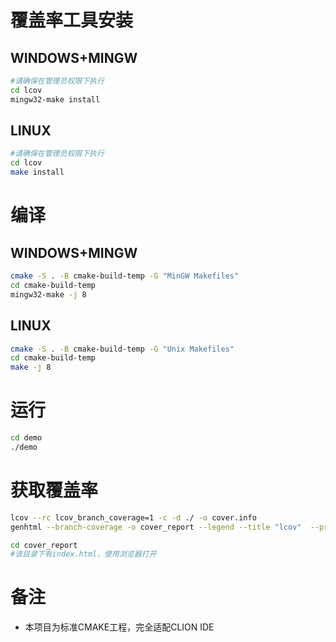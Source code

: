# 覆盖率工具安装
## WINDOWS+MINGW
```bash
#请确保在管理员权限下执行
cd lcov
mingw32-make install
```
## LINUX
```bash
#请确保在管理员权限下执行
cd lcov
make install
```

# 编译
## WINDOWS+MINGW
```bash
cmake -S . -B cmake-build-temp -G "MinGW Makefiles"
cd cmake-build-temp
mingw32-make -j 8
```
## LINUX
```bash
cmake -S . -B cmake-build-temp -G "Unix Makefiles"
cd cmake-build-temp
make -j 8
```

# 运行
```bash
cd demo
./demo
```

# 获取覆盖率
```bash
lcov --rc lcov_branch_coverage=1 -c -d ./ -o cover.info 
genhtml --branch-coverage -o cover_report --legend --title "lcov"  --prefix=./ cover.info

cd cover_report
#该目录下有index.html，使用浏览器打开
```

# 备注
- 本项目为标准CMAKE工程，完全适配CLION IDE
